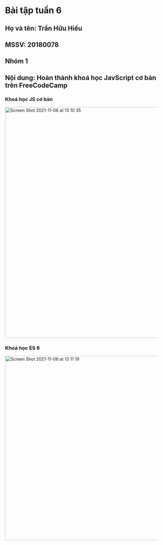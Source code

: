 # Bài tập tuần 6
## Họ và tên: Trần Hữu Hiếu
## MSSV: 20180078
## Nhóm 1
## Nội dung: Hoàn thành khoá học JavScript cơ bản trên FreeCodeCamp
### Khoá học JS cơ bản
<img width="761" alt="Screen Shot 2021-11-06 at 13 10 35" src="https://user-images.githubusercontent.com/93435029/140599910-bbedac3d-8d7b-4e1e-a56a-3ebc5451541e.png">

### Khoá học ES 6

<img width="608" alt="Screen Shot 2021-11-06 at 13 11 19" src="https://user-images.githubusercontent.com/93435029/140599921-3551505c-0985-4db2-a5be-8c9b5f477f10.png">
